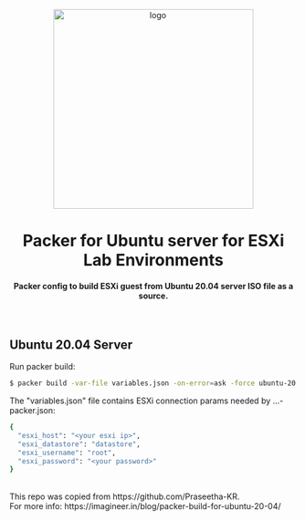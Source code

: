 <div align="center">
    <img src="https://imagineer.in/assets/img/posts/packer-ubuntu.png" alt="logo" width="350px" style="margin-top: 1em">
    <h1>Packer for Ubuntu server for ESXi Lab Environments</h1>
    <h4>Packer config to build ESXi guest from Ubuntu 20.04 server ISO file as a source.</h4>
</div><br>

## Ubuntu 20.04 Server

Run packer build:

```bash
$ packer build -var-file variables.json -on-error=ask -force ubuntu-20.04-live-server-packer.json
```

The "variables.json" file contains ESXi connection params needed by ...-packer.json:
```bash
{
  "esxi_host": "<your esxi ip>",
  "esxi_datastore": "datastore",
  "esxi_username": "root",
  "esxi_password": "<your password>"
}
```


<br>
This repo was copied from https://github.com/Praseetha-KR.
<br>
For more info: https://imagineer.in/blog/packer-build-for-ubuntu-20-04/


